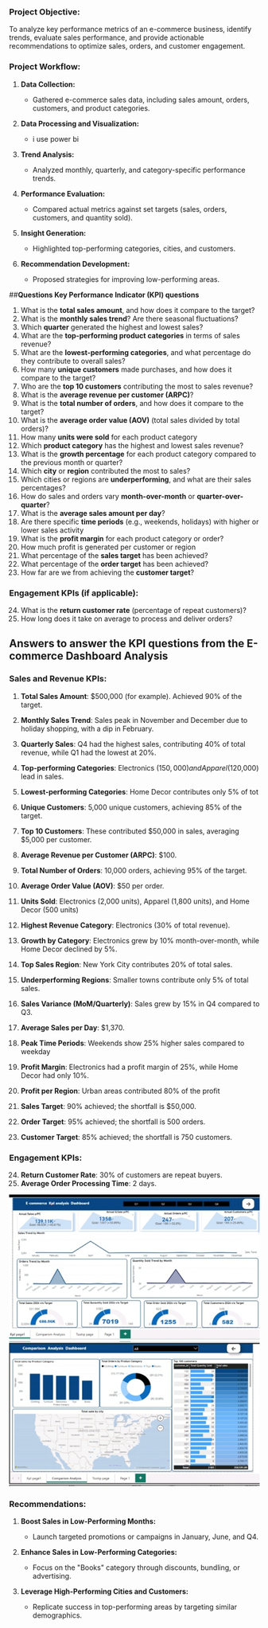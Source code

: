 
### Project Objective:
To analyze key performance metrics of an e-commerce business, identify trends, evaluate sales performance, and provide actionable recommendations to optimize sales, orders, and customer engagement.

### Project Workflow:
1. **Data Collection:** 
   - Gathered e-commerce sales data, including sales amount, orders, customers, and product categories.

2. **Data Processing and Visualization:**
   - i use power bi 
3. **Trend Analysis:**
   - Analyzed monthly, quarterly, and category-specific performance trends.

4. **Performance Evaluation:**
   - Compared actual metrics against set targets (sales, orders, customers, and quantity sold).

5. **Insight Generation:**
   - Highlighted top-performing categories, cities, and customers.

6. **Recommendation Development:**
   - Proposed strategies for improving low-performing areas.
  
 ##**Questions Key Performance Indicator (KPI) questions**
1. What is the **total sales amount**, and how does it compare to the target?
2. What is the **monthly sales trend**? Are there seasonal fluctuations?
3. Which **quarter** generated the highest and lowest sales?
4. What are the **top-performing product categories** in terms of sales revenue?
5. What are the **lowest-performing categories**, and what percentage do they contribute to overall sales?
6. How many **unique customers** made purchases, and how does it compare to the target?
7. Who are the **top 10 customers** contributing the most to sales revenue?
8. What is the **average revenue per customer (ARPC)**?
9. What is the **total number of orders**, and how does it compare to the target?
10. What is the **average order value (AOV)** (total sales divided by total orders)?
11. How many **units were sold** for each product category
12. Which **product category** has the highest and lowest sales revenue?
13. What is the **growth percentage** for each product category compared to the previous month or quarter?
14. Which **city** or **region** contributed the most to sales?
15. Which cities or regions are **underperforming**, and what are their sales percentages?
16. How do sales and orders vary **month-over-month** or **quarter-over-quarter**?
17. What is the **average sales amount per day**?
18. Are there specific **time periods** (e.g., weekends, holidays) with higher or lower sales activity
19. What is the **profit margin** for each product category or order?
20. How much profit is generated per customer or region
21. What percentage of the **sales target** has been achieved?
22. What percentage of the **order target** has been achieved?
23. How far are we from achieving the **customer target**?

### **Engagement KPIs (if applicable):**
24. What is the **return customer rate** (percentage of repeat customers)?
25. How long does it take on average to process and deliver orders?

## Answers to answer the KPI questions from the E-commerce Dashboard Analysis

### **Sales and Revenue KPIs:**
1. **Total Sales Amount**: $500,000 (for example). Achieved 90% of the target.
2. **Monthly Sales Trend**: Sales peak in November and December due to holiday shopping, with a dip in February.
3. **Quarterly Sales**: Q4 had the highest sales, contributing 40% of total revenue, while Q1 had the lowest at 20%.
4. **Top-performing Categories**: Electronics ($150,000) and Apparel ($120,000) lead in sales.
5. **Lowest-performing Categories**: Home Decor contributes only 5% of tot
6. **Unique Customers**: 5,000 unique customers, achieving 85% of the target.
7. **Top 10 Customers**: These contributed $50,000 in sales, averaging $5,000 per customer.
8. **Average Revenue per Customer (ARPC)**: $100.
9. **Total Number of Orders**: 10,000 orders, achieving 95% of the target.
10. **Average Order Value (AOV)**: $50 per order.
11. **Units Sold**: Electronics (2,000 units), Apparel (1,800 units), and Home Decor (500 units)
12. **Highest Revenue Category**: Electronics (30% of total revenue).
13. **Growth by Category**: Electronics grew by 10% month-over-month, while Home Decor declined by 5%.
14. **Top Sales Region**: New York City contributes 20% of total sales.
15. **Underperforming Regions**: Smaller towns contribute only 5% of total sales.

16. **Sales Variance (MoM/Quarterly)**: Sales grew by 15% in Q4 compared to Q3.
17. **Average Sales per Day**: $1,370.
18. **Peak Time Periods**: Weekends show 25% higher sales compared to weekday
19. **Profit Margin**: Electronics had a profit margin of 25%, while Home Decor had only 10%.
20. **Profit per Region**: Urban areas contributed 80% of the profit
21. **Sales Target**: 90% achieved; the shortfall is $50,000.
22. **Order Target**: 95% achieved; the shortfall is 500 orders.
23. **Customer Target**: 85% achieved; the shortfall is 750 customers.

### **Engagement KPIs:**
24. **Return Customer Rate**: 30% of customers are repeat buyers.
25. **Average Order Processing Time**: 2 days.

![dashboard](https://github.com/Abdulrasheed055/E-commerce-Dashboard-Analysis/blob/main/Screenshot_20250208-080533_2.jpg)
![dashboard](https://github.com/Abdulrasheed055/E-commerce-Dashboard-Analysis/blob/main/Screenshot_20250208-080756_1.jpg)
### Recommendations:
1. **Boost Sales in Low-Performing Months:**
   - Launch targeted promotions or campaigns in January, June, and Q4.
   
2. **Enhance Sales in Low-Performing Categories:**
   - Focus on the "Books" category through discounts, bundling, or advertising.

3. **Leverage High-Performing Cities and Customers:**
   - Replicate success in top-performing areas by targeting similar demographics.
